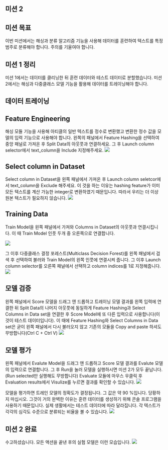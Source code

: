 

## 미션 2
## 미션 목표
이번 미션에서는 해싱과 분류 알고리즘 기능을 사용해 데이터를 훈련하여 텍스트를 특정 범주로 분류해야 합니다. 주의를 기울여야 합니다.
## 미션 1 정리
미션 1에서는 데이터를 클리닝한 뒤 훈련 데이터와 테스트 데이터로 분할했습니다. 미션 2에서는 해싱과 다중클래스 모델 기능을 활용해 데이터를 트레이닝해야 합니다.
## 데이터 트레이닝
## Feature Engineering
해싱 모듈 기능을 사용해 아티클의 일반 텍스트를 정수로 변환했고 변환한 정수 값을 모델의 입력 기능으로 사용해야 합니다. 
왼쪽의 패널에서 Feature Hashing을 선택하여 중앙 패널로 가져온 후 Split Data의 아웃풋과 연결하세요. 
그 후 Launch column selector에서 text_column을 Include 지정해주세요. 
  ![](http://postfiles4.naver.net/MjAxNzA1MThfOTYg/MDAxNDk1MDg0NDgxNjkz.S1vmk2rp8mtQyZNzcYs8esvxZoMKWfLwyg71PS6NhGIg.8B19w1iYU6u8GPikWzAojzxx_Wuvm-xkN7IAFDHZJ2Yg.PNG.lifeteller/Mission2_1.png?type=w2)

## Select column in Dataset
Select column in Dataset을 왼쪽 패널에서 가져온 후 Launch column seletcor에서 text_column을 Exclude 해주세요. 이 것을 하는 이유는 hashing feature가 이미 모든 텍스트를 계산 가능한 integer로 변환하였기 때문입니다. 따라서 우리는 더 이상 원본 텍스트가 필요하지 않습니다.
![](http://postfiles10.naver.net/MjAxNzA1MThfMTA2/MDAxNDk1MDg0NDgyMDIx.MpasH6ORcJ62HUHem9rrLBvS6H68eT9Soh8JPGWYQbog.CkDrzfFV2Zq749vMGOIUiQwzXTjV0t1o4ZtIfeUo_LUg.PNG.lifeteller/Mission2_2.png?type=w2)

## Training Data
Train Model을 왼쪽 패널에서 가져와 Columns in Dataset의 아웃풋과 연결시킵니다. 이 때 Train Model 인풋 두개 중 오른쪽으로 연결합니다. 

![](http://postfiles15.naver.net/MjAxNzA1MThfMjE3/MDAxNDk1MDg0NDgyMjg5.2Z1i1hlLXeugt-dxxK34UbXWdFt7qv87LMZnOqFV7G8g.N4LrDDxatMwosEfqu1weDK5pkP5TuM0I4ZVBaZuMHUgg.PNG.lifeteller/Mission2_3.png?type=w2)

그 이후 다중클래스 결정 포레스트(Multiclass Decision Forest)를 왼쪽 패널에서 검색 후 선택하여 불러와 Train Model의 왼쪽 인풋에 연결시켜 줍니다.
그 이후 Launch column selector를 오른쪽 패널에서 선택하고 column indices를 1로 지정해줍니다.
 ![](http://postfiles1.naver.net/MjAxNzA1MThfNzQg/MDAxNDk1MDg0NDgyNTc3.bRkNBL81jgoNDuvE1QhTmfdyH4pgVGQSGHvEjSoMT4Eg.56M-UwsuaI04cMEEryC6E0YYyGELFp9vtxOFtWvj8TQg.PNG.lifeteller/Mission2_4.png?type=w2)

## 모델 검증
왼쪽 패널에서 Score 모델을 드래그 앤 드롭하고 트레이닝 모델 결과를 왼쪽 입력에 연결한 뒤 Split Data의 나머지 아웃풋에 동일하게 Feature Hashing과 Select Columns in Data set을 연결한 후 Score Model에 또 다른 입력으로 사용합니다(이 것이 테스트 데이터입니다).
이 때에 Feature Hashing와 Select Columns in Data set은 굳이 왼쪽 패널에서 다시 불러오지 않고 기존의 모듈을 Copy and paste 하셔도 무방합니다(Ctrl C + Ctrl V)
 ![](http://postfiles1.naver.net/MjAxNzA1MThfNjAg/MDAxNDk1MDg0NDgyOTk5.W0ap4zIeYm_Xhd7omi16xVu0elkMHHZZ5aOVyAUUyMsg.EAD1We0oMerdiSJlEnj9jcCcZGLJxxPMLj20Prv7FyAg.PNG.lifeteller/Mission2_5.png?type=w2)
 
## 모델 평가
왼쪽 패널에서 Evalute Model을 드래그 앤 드롭하고 Score 모델 결과를 Evalute 모델의 입력으로 연결합니다. 그 후 Run을 눌러 모델을 실행하시면 미션 2가 모두 끝납니다.(Run selected만 실행해도 무방합니다)
Evaluate 모듈에 마우스 우클릭 후 Evaluation results에서 Visulize를 누르면 결과를 확인할 수 있습니다.
 ![](http://postfiles16.naver.net/MjAxNzA1MThfMjMz/MDAxNDk1MDg0NDgzNDA1.A-XBuPRcQUJ1-5ZRqF_tZmPnF-sq4U-UPeMBS40mwuAg.27KEtIZ0-F2jaFc7khjFBoQKxYl6wrXWbtRPon18P8gg.PNG.lifeteller/Mission2_6.png?type=w2)

모델을 평가하면 트레인 모델의 정확도가 결정됩니다. 그 값은 약 90 %입니다. 당황하지 마십시오. 그것이 거의 완벽한 이유는 훈련 데이터를 생성하기 위해 콘솔 프로그램을 사용하기 때문입니다. 실제 생활에서는 테스트 데이터에 따라 달라집니다. 각 텍스트가 각각의 심각도 수준으로 분류되는 비율을 볼 수 있습니다.
 ![](http://postfiles3.naver.net/MjAxNzA1MThfMyAg/MDAxNDk1MDg0NDgzODU2.SNvICD3RG20KFlFDXmW00Z7svWrJYJeLOl6Mew6COVQg.CfZpVw4GnwV0Azu6y7dVbXDu9bYLBkTC5YlObl9KZSEg.PNG.lifeteller/Mission2_7.png?type=w2)

## 미션 2 완료
수고하셨습니다. 모든 액션을 끝낸 후의 실험 모델은 이런 모습입니다. 
![](http://postfiles4.naver.net/MjAxNzA1MThfMzkg/MDAxNDk1MDg0NDg0Mzcw.uPhdGCopm0_fglwe9rOrRwHV8mIEPUqxcqRx4CWNwyYg.a9WOV432-jGSkLbp9SR_hiQeHvh9Bzf_lmcQXn_J0JEg.PNG.lifeteller/Mission2_8.png?type=w2)
